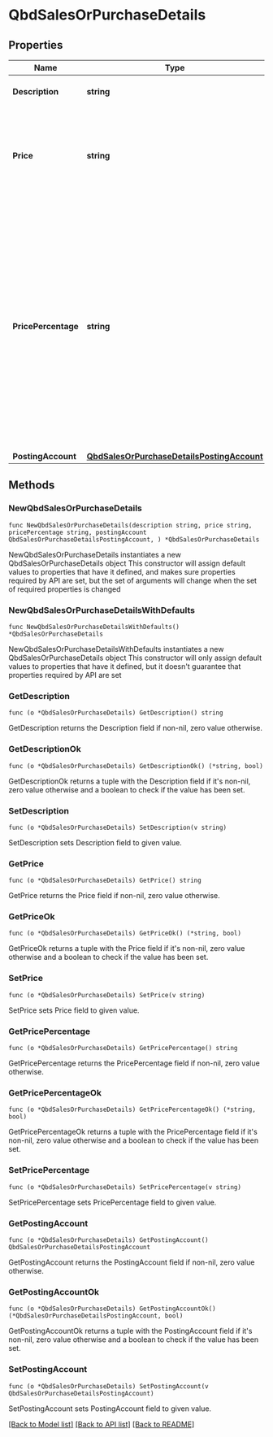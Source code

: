 # QbdSalesOrPurchaseDetails

## Properties

Name | Type | Description | Notes
------------ | ------------- | ------------- | -------------
**Description** | **string** | A description of this item. | 
**Price** | **string** | The price at which this item is purchased or sold, represented as a decimal string. | 
**PricePercentage** | **string** | The price of this item expressed as a percentage, used instead of &#x60;price&#x60; when the item&#39;s cost is calculated as a percentage of another amount. For example, a service item that costs a percentage of another item&#39;s price. | 
**PostingAccount** | [**QbdSalesOrPurchaseDetailsPostingAccount**](QbdSalesOrPurchaseDetailsPostingAccount.md) |  | 

## Methods

### NewQbdSalesOrPurchaseDetails

`func NewQbdSalesOrPurchaseDetails(description string, price string, pricePercentage string, postingAccount QbdSalesOrPurchaseDetailsPostingAccount, ) *QbdSalesOrPurchaseDetails`

NewQbdSalesOrPurchaseDetails instantiates a new QbdSalesOrPurchaseDetails object
This constructor will assign default values to properties that have it defined,
and makes sure properties required by API are set, but the set of arguments
will change when the set of required properties is changed

### NewQbdSalesOrPurchaseDetailsWithDefaults

`func NewQbdSalesOrPurchaseDetailsWithDefaults() *QbdSalesOrPurchaseDetails`

NewQbdSalesOrPurchaseDetailsWithDefaults instantiates a new QbdSalesOrPurchaseDetails object
This constructor will only assign default values to properties that have it defined,
but it doesn't guarantee that properties required by API are set

### GetDescription

`func (o *QbdSalesOrPurchaseDetails) GetDescription() string`

GetDescription returns the Description field if non-nil, zero value otherwise.

### GetDescriptionOk

`func (o *QbdSalesOrPurchaseDetails) GetDescriptionOk() (*string, bool)`

GetDescriptionOk returns a tuple with the Description field if it's non-nil, zero value otherwise
and a boolean to check if the value has been set.

### SetDescription

`func (o *QbdSalesOrPurchaseDetails) SetDescription(v string)`

SetDescription sets Description field to given value.


### GetPrice

`func (o *QbdSalesOrPurchaseDetails) GetPrice() string`

GetPrice returns the Price field if non-nil, zero value otherwise.

### GetPriceOk

`func (o *QbdSalesOrPurchaseDetails) GetPriceOk() (*string, bool)`

GetPriceOk returns a tuple with the Price field if it's non-nil, zero value otherwise
and a boolean to check if the value has been set.

### SetPrice

`func (o *QbdSalesOrPurchaseDetails) SetPrice(v string)`

SetPrice sets Price field to given value.


### GetPricePercentage

`func (o *QbdSalesOrPurchaseDetails) GetPricePercentage() string`

GetPricePercentage returns the PricePercentage field if non-nil, zero value otherwise.

### GetPricePercentageOk

`func (o *QbdSalesOrPurchaseDetails) GetPricePercentageOk() (*string, bool)`

GetPricePercentageOk returns a tuple with the PricePercentage field if it's non-nil, zero value otherwise
and a boolean to check if the value has been set.

### SetPricePercentage

`func (o *QbdSalesOrPurchaseDetails) SetPricePercentage(v string)`

SetPricePercentage sets PricePercentage field to given value.


### GetPostingAccount

`func (o *QbdSalesOrPurchaseDetails) GetPostingAccount() QbdSalesOrPurchaseDetailsPostingAccount`

GetPostingAccount returns the PostingAccount field if non-nil, zero value otherwise.

### GetPostingAccountOk

`func (o *QbdSalesOrPurchaseDetails) GetPostingAccountOk() (*QbdSalesOrPurchaseDetailsPostingAccount, bool)`

GetPostingAccountOk returns a tuple with the PostingAccount field if it's non-nil, zero value otherwise
and a boolean to check if the value has been set.

### SetPostingAccount

`func (o *QbdSalesOrPurchaseDetails) SetPostingAccount(v QbdSalesOrPurchaseDetailsPostingAccount)`

SetPostingAccount sets PostingAccount field to given value.



[[Back to Model list]](../README.md#documentation-for-models) [[Back to API list]](../README.md#documentation-for-api-endpoints) [[Back to README]](../README.md)


